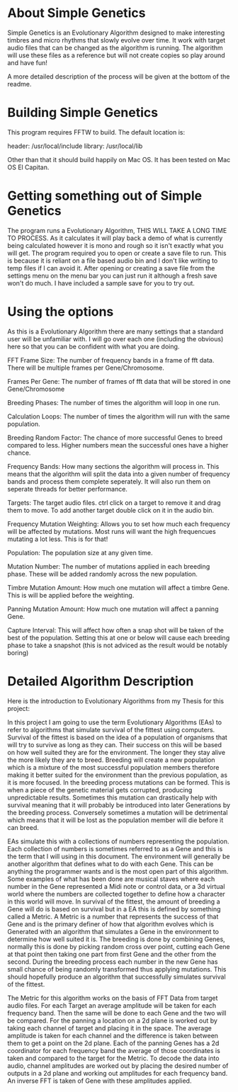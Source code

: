 # About Simple Genetics

Simple Genetics is an Evolutionary Algorithm designed to make interesting
timbres and micro rhythms that slowly evolve over time. It work with target
audio files that can be changed as the algorithm is running. The algorithm will
use these files as a reference but will not create copies so play around and
have fun!

A more detailed description of the process will be given at the bottom of the
readme.

# Building Simple Genetics

This program requires FFTW to build. The default location is:

header:  /usr/local/include
library: /usr/local/lib

Other than that it should build happily on Mac OS. It has been tested on Mac OS
El Capitan.


# Getting something out of Simple Genetics

The program runs a Evolutionary Algorithm, THIS WILL TAKE A LONG TIME TO
PROCESS. As it calculates it will play back a demo of what is currently being
calculated however it is mono and rough so it isn't exactly what you will get.
The program required you to open or create a save file to run. This is because
it is reliant on a file based audio bin and I don't like writing to temp files
if I can avoid it. After opening or creating a save file from the settings menu
on the menu bar you can just run it although a fresh save won't do much. I have
included a sample save for you to try out.


# Using the options

As this is a Evolutionary Algorithm there are many settings that a standard user
will be unfamiliar with. I will go over each one (including the obvious) here
so that you can be confident with what you are doing.

FFT Frame Size:
	The number of frequency bands in a frame of fft data. There will be
	multiple frames per Gene/Chromosome.

Frames Per Gene:
	The number of frames of fft data that will be stored in one Gene/Chromosome

Breeding Phases:
	The number of times the algorithm will loop in one run.

Calculation Loops:
	The number of times the algorithm will run with the same population.

Breeding Random Factor:
	The chance of more successful Genes to breed compared to less. Higher
	numbers mean the successful ones have a higher chance.

Frequency Bands:
	How many sections the algorithm will process in. This means that the
	algorithm will split the data into a given number of frequency bands and
	process them complete seperately. It will also run them on seperate threads
	for better performance.

Targets:
	The target audio files. ctrl click on a target to remove it and drag them
	to move. To add another target double click on it in the audio bin.

Frequency Mutation Weighting:
	Allows you to set how much each frequency will be affected by mutations.
	Most runs will want the high frequencues mutating a lot less. This is for
	that!

Population:
	The population size at any given time.

Mutation Number:
	The number of mutations applied in each breeding phase. These will be added
	randomly across the new population.

Timbre Mutation Amount:
	How much one mutation will affect a timbre Gene. This is will be applied
	before the weighting.

Panning Mutation Amount:
	How much one mutation will affect a panning Gene.

Capture Interval:
	This will affect how often a snap shot will be taken of the best of the
	population. Setting this at one or below will cause each breeding phase to
	take a snapshot (this is not adviced as the result would be notably boring)


# Detailed Algorithm Description

Here is the introduction to Evolutionary Algorithms from my Thesis for this
project:

In this project I am going to use the term Evolutionary Algorithms (EAs) to
refer to algorithms that simulate survival of the fittest using computers.
Survival of the fittest is based on the idea of a population of organisms that
will try to survive as long as they can. Their success on this will be based on
how well suited they are for the environment. The longer they stay alive the
more likely they are to breed. Breeding will create a new population which is a
mixture of the most successful population members therefore making it better
suited for the environment than the previous population, as it is more focused.
In the breeding process mutations can be formed. This is when a piece of the
genetic material gets corrupted, producing unpredictable results. Sometimes
this mutation can drastically help with survival meaning that it will probably
be introduced into later Generations by the breeding process. Conversely
sometimes a mutation will be detrimental which means that it will be lost as
the population member will die before it can breed.

EAs simulate this with a collections of numbers representing the population.
Each collection of numbers is sometimes referred to as a Gene and this is the
term that I will using in this document. The environment will generally be
another algorithm that defines what to do with each Gene. This can be anything
the programmer wants and is the most open part of this algorithm. Some examples
of what has been done are musical staves where each number in the Gene
represented a Midi note or control data, or a 3d virtual world where the
numbers are collected together to define how a character in this world will
move. In survival of the fittest, the amount of breeding a Gene will do is
based on survival but in a EA this is defined by something called a Metric. A
Metric is a number that represents the success of that Gene and is the primary
definer of how that algorithm evolves which is Generated with an algorithm that
simulates a Gene in the environment to determine how well suited it is. The
breeding is done by combining Genes, normally this is done by picking random
cross over point, cutting each Gene at that point then taking one part from
first Gene and the other from the second. During the breeding process each
number in the new Gene has small chance of being randomly transformed thus
applying mutations. This should hopefully produce an algorithm that
successfully simulates survival of the fittest.

The Metric for this algorithm works on the basis of FFT Data from target audio
files. For each Target an average amplitude will be taken for each frequency
band. Then the same will be done to each Gene and the two will be compared. For
the panning a location on a 2d plane is worked out by taking each channel of
target and placing it in the space. The average amplitude is taken for each
channel and the difference is taken between them to get a point on the 2d
plane. Each of the panning Genes has a 2d coordinator for each frequency band
the average of those coordinates is taken and compared to the target for the
Metric. To decode the data into audio, channel amplitudes are worked out by
placing the desired number of outputs in a 2d plane and working out amplitudes
for each frequency band. An inverse FFT is taken of Gene with these amplitudes
applied.
